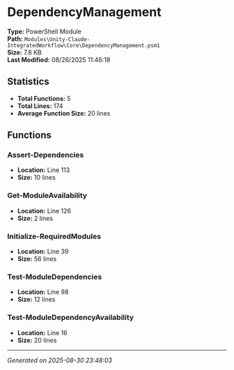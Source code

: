 # DependencyManagement

**Type:** PowerShell Module  
**Path:** `Modules\Unity-Claude-IntegratedWorkflow\Core\DependencyManagement.psm1`  
**Size:** 7.8 KB  
**Last Modified:** 08/26/2025 11:46:18  

## Statistics

- **Total Functions:** 5
- **Total Lines:** 174
- **Average Function Size:** 20 lines

## Functions


### Assert-Dependencies

- **Location:** Line 113
- **Size:** 10 lines

 
### Get-ModuleAvailability

- **Location:** Line 126
- **Size:** 2 lines

 
### Initialize-RequiredModules

- **Location:** Line 39
- **Size:** 56 lines

 
### Test-ModuleDependencies

- **Location:** Line 98
- **Size:** 12 lines

 
### Test-ModuleDependencyAvailability

- **Location:** Line 16
- **Size:** 20 lines



---
*Generated on 2025-08-30 23:48:03*
